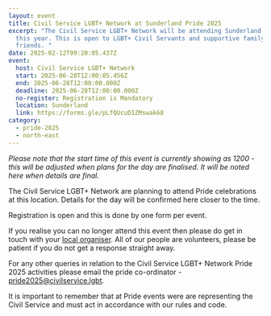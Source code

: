 ```yaml
---
layout: event
title: Civil Service LGBT+ Network at Sunderland Pride 2025
excerpt: "The Civil Service LGBT+ Network will be attending Sunderland Pride
  this year. This is open to LGBT+ Civil Servants and supportive family and
  friends. "
date: 2025-02-12T09:20:05.437Z
event:
  host: Civil Service LGBT+ Network
  start: 2025-06-28T12:00:05.456Z
  end: 2025-06-28T12:00:00.000Z
  deadline: 2025-06-28T12:00:00.000Z
  no-register: Registration is Mandatory
  location: Sunderland
  link: https://forms.gle/pLfQUcuD1ZMswak68
category:
  - pride-2025
  - north-east
---
```

*P﻿lease note that the start time of this event is currently showing as 1200 - this will be adjusted when plans for the day are finalised. It will be noted here when details are final.*

The Civil Service LGBT+ Network are planning to attend Pride celebrations at this location. Details for the day will be confirmed here closer to the time. 

Registration is open and this is done by one form per event.

I﻿f you realise you can no longer attend this event then please do get in touch with your [local organiser](https://www.civilservice.lgbt/team/). All of our people are volunteers, please be patient if you do not get a response straight away. 

F﻿or any other queries in relation to the Civil Service LGBT+ Network Pride 2025 activities please email the pride co-ordinator - [pride2025@civilservice.lgbt](mailto:pride2025@civilservice.lgbt).

I﻿t is important to remember that at Pride events were are representing the Civil Service and must act in accordance with our rules and code.